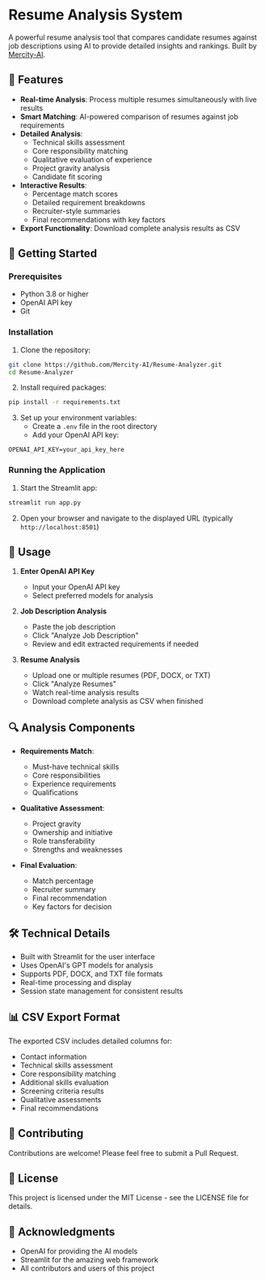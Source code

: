# Resume Analysis System

A powerful resume analysis tool that compares candidate resumes against job descriptions using AI to provide detailed insights and rankings. Built by [Mercity-AI](https://github.com/Mercity-AI).

## 🌟 Features

- **Real-time Analysis**: Process multiple resumes simultaneously with live results
- **Smart Matching**: AI-powered comparison of resumes against job requirements
- **Detailed Analysis**:
  - Technical skills assessment
  - Core responsibility matching
  - Qualitative evaluation of experience
  - Project gravity analysis
  - Candidate fit scoring
- **Interactive Results**:
  - Percentage match scores
  - Detailed requirement breakdowns
  - Recruiter-style summaries
  - Final recommendations with key factors
- **Export Functionality**: Download complete analysis results as CSV

## 🚀 Getting Started

### Prerequisites

- Python 3.8 or higher
- OpenAI API key
- Git

### Installation

1. Clone the repository:
```bash
git clone https://github.com/Mercity-AI/Resume-Analyzer.git
cd Resume-Analyzer
```

2. Install required packages:
```bash
pip install -r requirements.txt
```

3. Set up your environment variables:
   - Create a `.env` file in the root directory
   - Add your OpenAI API key:
```
OPENAI_API_KEY=your_api_key_here
```

### Running the Application

1. Start the Streamlit app:
```bash
streamlit run app.py
```

2. Open your browser and navigate to the displayed URL (typically `http://localhost:8501`)

## 📝 Usage

1. **Enter OpenAI API Key**
   - Input your OpenAI API key
   - Select preferred models for analysis

2. **Job Description Analysis**
   - Paste the job description
   - Click "Analyze Job Description"
   - Review and edit extracted requirements if needed

3. **Resume Analysis**
   - Upload one or multiple resumes (PDF, DOCX, or TXT)
   - Click "Analyze Resumes"
   - Watch real-time analysis results
   - Download complete analysis as CSV when finished

## 🔍 Analysis Components

- **Requirements Match**:
  - Must-have technical skills
  - Core responsibilities
  - Experience requirements
  - Qualifications

- **Qualitative Assessment**:
  - Project gravity
  - Ownership and initiative
  - Role transferability
  - Strengths and weaknesses

- **Final Evaluation**:
  - Match percentage
  - Recruiter summary
  - Final recommendation
  - Key factors for decision

## 🛠️ Technical Details

- Built with Streamlit for the user interface
- Uses OpenAI's GPT models for analysis
- Supports PDF, DOCX, and TXT file formats
- Real-time processing and display
- Session state management for consistent results

## 📊 CSV Export Format

The exported CSV includes detailed columns for:
- Contact information
- Technical skills assessment
- Core responsibility matching
- Additional skills evaluation
- Screening criteria results
- Qualitative assessments
- Final recommendations

## 🤝 Contributing

Contributions are welcome! Please feel free to submit a Pull Request.

## 📄 License

This project is licensed under the MIT License - see the LICENSE file for details.

## 🙏 Acknowledgments

- OpenAI for providing the AI models
- Streamlit for the amazing web framework
- All contributors and users of this project 